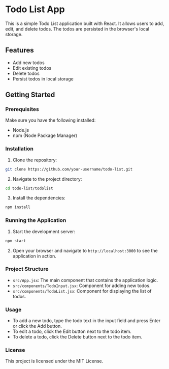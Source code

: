 # Todo List App

This is a simple Todo List application built with React. It allows users to add, edit, and delete todos. The todos are persisted in the browser's local storage.

## Features

- Add new todos
- Edit existing todos
- Delete todos
- Persist todos in local storage

## Getting Started

### Prerequisites

Make sure you have the following installed:

- Node.js
- npm (Node Package Manager)

### Installation

1. Clone the repository:

  ```bash
  git clone https://github.com/your-username/todo-list.git
  ```

2. Navigate to the project directory:

  ```bash
  cd todo-list/todolist
  ```

3. Install the dependencies:

  ```bash
  npm install
  ```

### Running the Application

1. Start the development server:

  ```bash
  npm start
  ```

2. Open your browser and navigate to `http://localhost:3000` to see the application in action.

### Project Structure

- `src/App.jsx`: The main component that contains the application logic.
- `src/components/TodoInput.jsx`: Component for adding new todos.
- `src/components/TodoList.jsx`: Component for displaying the list of todos.

### Usage

- To add a new todo, type the todo text in the input field and press Enter or click the Add button.
- To edit a todo, click the Edit button next to the todo item.
- To delete a todo, click the Delete button next to the todo item.

### License

This project is licensed under the MIT License.
